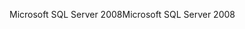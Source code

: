 <span data-ttu-id="6492b-101">Microsoft SQL Server 2008</span><span class="sxs-lookup"><span data-stu-id="6492b-101">Microsoft SQL Server 2008</span></span>